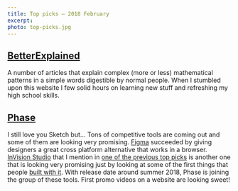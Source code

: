 ```yaml
---
title: Top picks — 2018 February
excerpt:
photo: top-picks.jpg
---
```


## [BetterExplained](https://betterexplained.com/)

A number of articles that explain complex (more or less) mathematical patterns in a simple words digestible by normal people. When I stumbled upon this website I few solid hours on learning new stuff and refreshing my high school skills.

## [Phase](https://phase.com/)

I still love you Sketch but… Tons of competitive tools are coming out and some of them are looking very promising. [Figma](https://www.figma.com/) succeeded by giving designers a great cross platform alternative that works in a browser. [InVision Studio](https://www.invisionapp.com/studio) that I mention in [one of the previous top picks](https://pawelgrzybek.com/top-picks-2017-october/#studio---the-worlds-most-powerful-screen-design-tool) is another one that is looking very promising just by looking at some of the first things that people [built with it](https://youtu.be/RCf4UQkaubc). With release date around summer 2018, Phase is joining the group of these tools. First promo videos on a website are looking sweet!

## 

